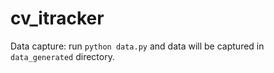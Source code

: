 # cv_itracker

Data capture: run `python data.py` and data will be captured in `data_generated` directory.
